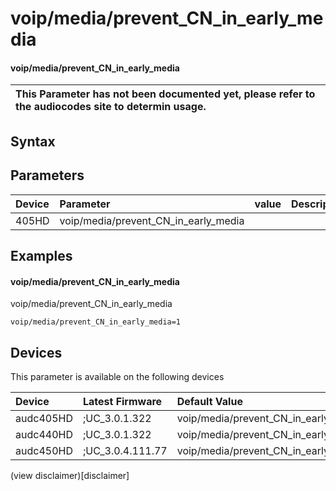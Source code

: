 ﻿---
description: voip/media/prevent_CN_in_early_media
search: false
---

# voip/media/prevent_CN_in_early_media

#### voip/media/prevent_CN_in_early_media


| This Parameter has not been documented yet, please refer to the audiocodes site to determin usage.  | 
| :--- |

## Syntax

## Parameters
|Device|Parameter|value|Description|
|:---|:---|:---|:---|
| 405HD | voip/media/prevent_CN_in_early_media |  |  |

## Examples
#### voip/media/prevent_CN_in_early_media

voip/media/prevent_CN_in_early_media

```
voip/media/prevent_CN_in_early_media=1
```

## Devices
This parameter is available on the following devices

| Device | Latest Firmware | Default Value |
|:---|:---|:---|
| audc405HD | ;UC_3.0.1.322 | voip/media/prevent_CN_in_early_media=1 
| audc440HD | ;UC_3.0.1.322 | voip/media/prevent_CN_in_early_media=1 
| audc450HD | ;UC_3.0.4.111.77 | voip/media/prevent_CN_in_early_media=0 

(view disclaimer)[disclaimer]
